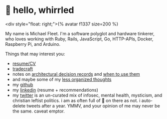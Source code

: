 # 👋 hello, whirrled

\<div style="float: right;">{% avatar f1337 size=200 %}</div>

My name is Michael Fleet. I'm a software polyglot and hardware tinkerer, who loves working with Ruby, Rails, JavaScript, Go, HTTP-APIs, Docker, Raspberry Pi, and Arduino.

Things that may interest you:

- [resume/CV](cv/)
- [tradecraft](tradecraft/README.md)
- notes on [architectural decision records](tradecraft/architectural-decision-records.md) and [when to use them](tradecraft/flowchart.md)
- and maybe some of my [less organized thoughts](scratchpad/README.md)
- my [github](https://github.com/f1337)
- my [linkedin](https://linkedin.com/in/f1337) (resume + recommendations)
- my [twitter](https://twitter.com/mrf1337) is an un-curated mix of infosec, mental health, mysticism, and christian leftist politics. i am as often full of 💩 on there as not. i auto-delete tweets after a year. YMMV, and your opinion of me may never be the same. caveat emptor.

<!--stackedit_data:
eyJoaXN0b3J5IjpbOTQ1NTkzNjUzLDE4OTAxNDQxNDgsMTIzNT
IzMzUzMiw5MzAyOTEzMjcsLTE4MjEwNjMzMyw2MDU4NDY4MzEs
LTkxNTgzNzYyOSwtMjU3MDI2NzI0LC0xOTE5ODYwMTM2LDI0Mj
Y1ODg5NF19
-->